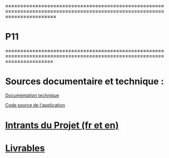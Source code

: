 **===========================================================================================================================**

#                                                            P11

**==========================================================================================================================**

# Sources documentaire et technique :

[Documentation technique](https://github.com/gattardm/P11/tree/main/Sources/doc)

[Code source de l'application](https://github.com/gattardm/P11/tree/main/Sources/dev)

# [Intrants du Projet (fr et en)](https://github.com/gattardm/P11/tree/main/Ressources)

# [Livrables](https://github.com/gattardm/P11/tree/main/Livrables)